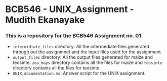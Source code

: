 # BCB546 - UNIX_Assignment - Mudith Ekanayake

### This is a repository for the BCB546 Assignment no. 01.

* `intermidiate_files` directory: All the intermediate files generated through out the assignmnet and the input files used for the assignment.
* `output_files` directory: All the output files generated for maize and teosinte. `zea_mays` directory contains all the files for maize and `teosinte` directory contains all the files for teosinte.
* `UNIX_documentation.md`: Answer script for the UNIX assignment.
